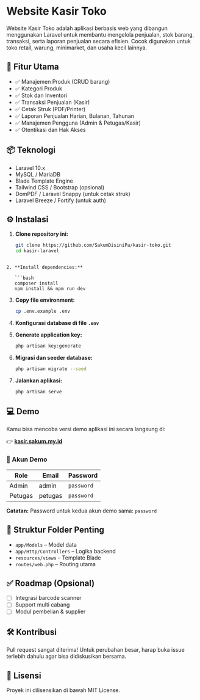 # Website Kasir Toko

Website Kasir Toko adalah aplikasi berbasis web yang dibangun menggunakan Laravel untuk membantu mengelola penjualan, stok barang, transaksi, serta laporan penjualan secara efisien. Cocok digunakan untuk toko retail, warung, minimarket, dan usaha kecil lainnya.

## 🔧 Fitur Utama

- ✅ Manajemen Produk (CRUD barang)
- ✅ Kategori Produk
- ✅ Stok dan Inventori
- ✅ Transaksi Penjualan (Kasir)
- ✅ Cetak Struk (PDF/Printer)
- ✅ Laporan Penjualan Harian, Bulanan, Tahunan
- ✅ Manajemen Pengguna (Admin & Petugas/Kasir)
- ✅ Otentikasi dan Hak Akses

## 📦 Teknologi

- Laravel 10.x
- MySQL / MariaDB
- Blade Template Engine
- Tailwind CSS / Bootstrap (opsional)
- DomPDF / Laravel Snappy (untuk cetak struk)
- Laravel Breeze / Fortify (untuk auth)

## ⚙️ Instalasi

1. **Clone repository ini:**
   ```bash
   git clone https://github.com/SakumDisiniPa/kasir-toko.git
   cd kasir-laravel
```

2. **Install dependencies:**

   ```bash
   composer install
   npm install && npm run dev
   ```

3. **Copy file environment:**

   ```bash
   cp .env.example .env
   ```

4. **Konfigurasi database di file `.env`**

5. **Generate application key:**

   ```bash
   php artisan key:generate
   ```

6. **Migrasi dan seeder database:**

   ```bash
   php artisan migrate --seed
   ```

7. **Jalankan aplikasi:**

   ```bash
   php artisan serve
   ```

## 💻 Demo

Kamu bisa mencoba versi demo aplikasi ini secara langsung di:

👉 **[kasir.sakum.my.id](https://kasir.sakum.my.id)**

### 🔐 Akun Demo

| Role    | Email   | Password   |
| ------- | --------| ---------- |
| Admin   | admin   | `password` |
| Petugas | petugas | `password` |

**Catatan:** Password untuk kedua akun demo sama: `password`

## 📁 Struktur Folder Penting

* `app/Models` – Model data
* `app/Http/Controllers` – Logika backend
* `resources/views` – Template Blade
* `routes/web.php` – Routing utama

## ✅ Roadmap (Opsional)

* [ ] Integrasi barcode scanner
* [ ] Support multi cabang
* [ ] Modul pembelian & supplier

## 🛠 Kontribusi

Pull request sangat diterima! Untuk perubahan besar, harap buka issue terlebih dahulu agar bisa didiskusikan bersama.

## 📄 Lisensi

Proyek ini dilisensikan di bawah MIT License.


